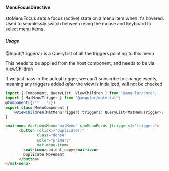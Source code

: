 #### MenuFocusDirective
stoMenuFocus sets a focus (active) state on a menu item when it's hovered.
Used to seamlessly switch between using the mouse and keyboard to select menu items.

##### Usage
@Input('triggers') is a QueryList of all the triggers pointing to this menu

This needs to be applied from the host component, and needs to be via ViewChildren

If we just pass in the actual trigger, we can't subscribe to change events, meaning any triggers added *after*
the view is initialized, will not be checked


```typescript
import { Component, QueryList, ViewChildren } from '@angular/core';
import { MatMenuTrigger } from '@angular/material';
@Component({/**...*/})
export class MenuComponent {
    @ViewChildren(MatMenuTrigger) triggers: QueryList<MatMenuTrigger>;
}
```


```html
<mat-menu #actionsMenu="matMenu" stoMenuFocus [triggers]="triggers">
      <button (click)="duplicate()"
              class="dense"
              color="primary"
              mat-menu-item>
        <mat-icon>content_copy</mat-icon>
        Duplicate Movement
      </button>
</mat-menu>
```
